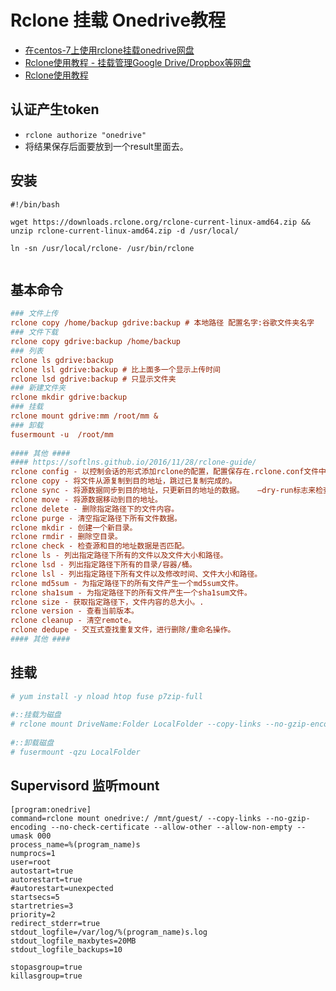 # Rclone 挂载 Onedrive教程

- [在centos-7上使用rclone挂载onedrive网盘](https://www.centos.bz/2019/02/%E5%9C%A8centos-7%E4%B8%8A%E4%BD%BF%E7%94%A8rclone%E6%8C%82%E8%BD%BDonedrive%E7%BD%91%E7%9B%98/)
- [Rclone使用教程 - 挂载管理Google Drive/Dropbox等网盘](https://www.moewah.com/archives/876.html)
- [Rclone使用教程](https://www.superbin.cc/technology/544.html)

## 认证产生token 
- `rclone authorize "onedrive"`
- 将结果保存后面要放到一个result里面去。

## 安装
```
#!/bin/bash 

wget https://downloads.rclone.org/rclone-current-linux-amd64.zip && unzip rclone-current-linux-amd64.zip -d /usr/local/

ln -sn /usr/local/rclone- /usr/bin/rclone 
 
```

## 基本命令

```ini 
### 文件上传
rclone copy /home/backup gdrive:backup # 本地路径 配置名字:谷歌文件夹名字
### 文件下载
rclone copy gdrive:backup /home/backup
### 列表
rclone ls gdrive:backup
rclone lsl gdrive:backup # 比上面多一个显示上传时间
rclone lsd gdrive:backup # 只显示文件夹
### 新建文件夹
rclone mkdir gdrive:backup
### 挂载
rclone mount gdrive:mm /root/mm &
### 卸载
fusermount -u  /root/mm
 
#### 其他 ####
#### https://softlns.github.io/2016/11/28/rclone-guide/
rclone config - 以控制会话的形式添加rclone的配置，配置保存在.rclone.conf文件中。
rclone copy - 将文件从源复制到目的地址，跳过已复制完成的。
rclone sync - 将源数据同步到目的地址，只更新目的地址的数据。   –dry-run标志来检查要复制、删除的数据
rclone move - 将源数据移动到目的地址。
rclone delete - 删除指定路径下的文件内容。
rclone purge - 清空指定路径下所有文件数据。
rclone mkdir - 创建一个新目录。
rclone rmdir - 删除空目录。
rclone check - 检查源和目的地址数据是否匹配。
rclone ls - 列出指定路径下所有的文件以及文件大小和路径。
rclone lsd - 列出指定路径下所有的目录/容器/桶。
rclone lsl - 列出指定路径下所有文件以及修改时间、文件大小和路径。
rclone md5sum - 为指定路径下的所有文件产生一个md5sum文件。
rclone sha1sum - 为指定路径下的所有文件产生一个sha1sum文件。
rclone size - 获取指定路径下，文件内容的总大小。.
rclone version - 查看当前版本。
rclone cleanup - 清空remote。
rclone dedupe - 交互式查找重复文件，进行删除/重命名操作。
#### 其他 ####
```

## 挂载
```bash
# yum install -y nload htop fuse p7zip-full
 
#::挂载为磁盘
# rclone mount DriveName:Folder LocalFolder --copy-links --no-gzip-encoding --no-check-certificate --allow-other --allow-non-empty --umask 000
 
#::卸载磁盘
# fusermount -qzu LocalFolder
```


## Supervisord 监听mount
```
[program:onedrive]
command=rclone mount onedrive:/ /mnt/guest/ --copy-links --no-gzip-encoding --no-check-certificate --allow-other --allow-non-empty --umask 000
process_name=%(program_name)s
numprocs=1
user=root
autostart=true
autorestart=true
#autorestart=unexpected
startsecs=5
startretries=3
priority=2
redirect_stderr=true
stdout_logfile=/var/log/%(program_name)s.log
stdout_logfile_maxbytes=20MB
stdout_logfile_backups=10

stopasgroup=true
killasgroup=true
```
